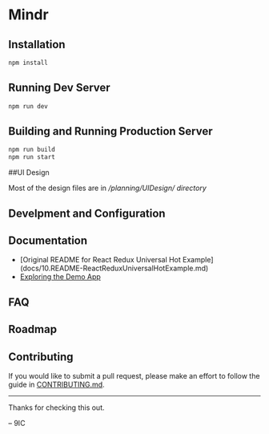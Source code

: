 # Mindr



## Installation

```bash
npm install
```

## Running Dev Server

```bash
npm run dev
```

## Building and Running Production Server

```bash
npm run build
npm run start
```

##UI Design

Most of the design files are in _/planning/UIDesign/ directory_

## Develpment and Configuration 



## Documentation
* [Original README for React Redux Universal Hot Example] (docs/10.README-ReactReduxUniversalHotExample.md)
* [Exploring the Demo App](docs/ExploringTheDemoApp/ExploringTheDemoApp.md)


## FAQ



## Roadmap 



## Contributing

If you would like to submit a pull request, please make an effort to follow the guide in [CONTRIBUTING.md](CONTRIBUTING.md). 
 
---

Thanks for checking this out.

– 9IC 
